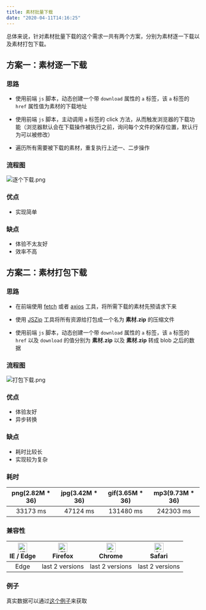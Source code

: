 ```yaml
---
title: 素材批量下载
date: "2020-04-11T14:16:25"
---
```


总体来说，针对素材批量下载的这个需求一共有两个方案，分别为素材逐一下载以及素材打包下载。

## 方案一：素材逐一下载

### 思路

- 使用前端 `js` 脚本，动态创建一个带 `download` 属性的 `a` 标签，该 `a` 标签的 `href` 属性值为素材的下载地址

- 使用前端 `js` 脚本，主动调用 `a` 标签的 click 方法，从而触发浏览器的下载功能（浏览器默认会在下载操作被执行之前，询问每个文件的保存位置，默认行为可以被修改）

- 遍历所有需要被下载的素材，重复执行上述一、二步操作

### 流程图

![逐个下载.png](https://user-images.githubusercontent.com/8049878/98204241-a16cea80-1f70-11eb-9e82-fcf3386bc912.jpg)

### 优点

- 实现简单

### 缺点

- 体验不太友好
- 效率不高

## 方案二：素材打包下载

### 思路

- 在前端使用 [fetch](https://fetch.spec.whatwg.org/) 或者 [axios](https://github.com/axios/axios) 工具，将所需下载的素材先预请求下来

- 使用 [JSZip](https://stuk.github.io/jszip/) 工具将所有资源给打包成一个名为 **素材.zip** 的压缩文件

- 使用前端 `js` 脚本，动态创建一个带 `download` 属性的 `a` 标签，该 `a` 标签的 `href` 以及 `download` 的值分别为 **素材.zip** 以及 **素材.zip** 转成 blob 之后的数据

### 流程图

![打包下载.png](https://user-images.githubusercontent.com/8049878/98204409-f6106580-1f70-11eb-9ce9-bb04d94f780b.jpg)

### 优点

- 体验友好
- 异步转换

### 缺点

- 耗时比较长
- 实现较为复杂

### 耗时

png(2.82M \* 36) | jpg(3.42M \* 36) | gif(3.65M \* 36) | mp3(9.73M \* 36)
:-:|:-:|:-:|:-:
33173 ms | 47124 ms | 131480 ms | 242303 ms

### 兼容性

| [<img src="https://raw.githubusercontent.com/alrra/browser-logos/master/src/edge/edge_48x48.png" alt="IE / Edge" width="24px" height="24px" />](http://godban.github.io/browsers-support-badges/)<br/>IE / Edge | [<img src="https://raw.githubusercontent.com/alrra/browser-logos/master/src/firefox/firefox_48x48.png" alt="Firefox" width="24px" height="24px" />](http://godban.github.io/browsers-support-badges/)<br/>Firefox | [<img src="https://raw.githubusercontent.com/alrra/browser-logos/master/src/chrome/chrome_48x48.png" alt="Chrome" width="24px" height="24px" />](http://godban.github.io/browsers-support-badges/)<br/>Chrome | [<img src="https://raw.githubusercontent.com/alrra/browser-logos/master/src/safari/safari_48x48.png" alt="Safari" width="24px" height="24px" />](http://godban.github.io/browsers-support-badges/)<br/>Safari |
| :---------: | :---------: | :---------: | :---------: |
| Edge| last 2 versions| last 2 versions| last 2 versions

### 例子

真实数据可以通过[这个例子](https://github.com/liuliangsir/image-downloader-example)来获取
